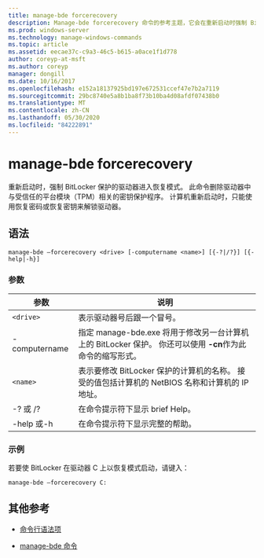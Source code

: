 ```yaml
---
title: manage-bde forcerecovery
description: Manage-bde forcerecovery 命令的参考主题，它会在重新启动时强制 BitLocker 保护的驱动器进入恢复模式。
ms.prod: windows-server
ms.technology: manage-windows-commands
ms.topic: article
ms.assetid: eecae37c-c9a3-46c5-b615-a0ace1f1d778
author: coreyp-at-msft
ms.author: coreyp
manager: dongill
ms.date: 10/16/2017
ms.openlocfilehash: e152a18137925bd197e672531ccef47e7b2a7119
ms.sourcegitcommit: 29bc8740e5a8b1ba8f73b10ba4d08afdf07438b0
ms.translationtype: MT
ms.contentlocale: zh-CN
ms.lasthandoff: 05/30/2020
ms.locfileid: "84222891"
---
```

# <a name="manage-bde-forcerecovery"></a>manage-bde forcerecovery

重新启动时，强制 BitLocker 保护的驱动器进入恢复模式。 此命令删除驱动器中与受信任的平台模块（TPM）相关的密钥保护程序。 计算机重新启动时，只能使用恢复密码或恢复密钥来解锁驱动器。

## <a name="syntax"></a>语法

```
manage-bde –forcerecovery <drive> [-computername <name>] [{-?|/?}] [{-help|-h}]
```

### <a name="parameters"></a>参数

| 参数 | 说明 |
| --------- | ----------- |
| `<drive>` | 表示驱动器号后跟一个冒号。 |
| -computername | 指定 manage-bde.exe 将用于修改另一台计算机上的 BitLocker 保护。 你还可以使用 **-cn**作为此命令的缩写形式。 |
| `<name>` | 表示要修改 BitLocker 保护的计算机的名称。 接受的值包括计算机的 NetBIOS 名称和计算机的 IP 地址。 |
| -? 或 /? | 在命令提示符下显示 brief Help。 |
| -help 或-h | 在命令提示符下显示完整的帮助。 |

### <a name="examples"></a>示例

若要使 BitLocker 在驱动器 C 上以恢复模式启动，请键入：

```
manage-bde –forcerecovery C:
```

## <a name="additional-references"></a>其他参考

- [命令行语法项](command-line-syntax-key.md)

- [manage-bde 命令](manage-bde.md)
